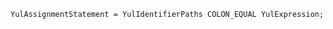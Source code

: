 <!-- This file is generated automatically by infrastructure scripts. Please don't edit by hand. -->

```{ .ebnf .slang-ebnf #YulAssignmentStatement }
YulAssignmentStatement = YulIdentifierPaths COLON_EQUAL YulExpression;
```
